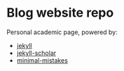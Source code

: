 # Blog website repo

Personal academic page, powered by:

- [jekyll](https://jekyllrb.com/)
- [jekyll-scholar](https://github.com/inukshuk/jekyll-scholar)
- [minimal-mistakes](https://github.com/mmistakes/)